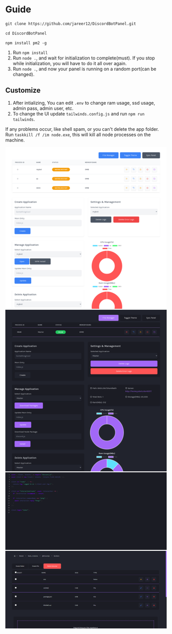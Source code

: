 # Guide

```shell
git clone https://github.com/jareer12/DiscordBotPanel.git
```

```shell
cd DiscordBotPanel
```

```shell
npm install pm2 -g
```

1. Run `npm install`
2. Run `node .`, and wait for initialization to complete(must). If you stop while initialization, you will have to do it all over again.
3. Run `node .`, and now your panel is running on a random port(can be changed).

## Customize

1. After intializing, You can edit `.env` to change ram usage, ssd usage, admin pass, admin user, etc.
2. To change the UI update `tailwinds.config.js` and run `npm run tailwinds`.

If any problems occur, like shell spam, or you can't delete the app folder. Run `taskkill /f /im node.exe`, this will kill all node processes on the machine.

![Image](./BaseTemplate/home.png)
![Image](./BaseTemplate/home-dark.png)
![Image](./BaseTemplate/file-editor.png)
![Image](./BaseTemplate/dark-file-manager.png)
